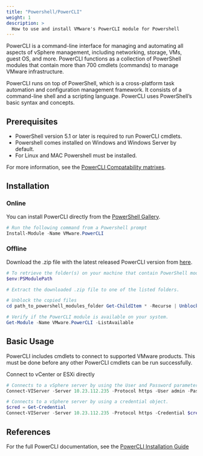 ```yaml
---
title: "Powershell/PowerCLI"
weight: 1
description: >
  How to use and install VMware's PowerCLI module for Powershell
---
```


PowerCLI is a command-line interface for managing and automating all aspects of vSphere management, including networking, storage, VMs, guest OS, and more.
PowerCLI functions as a collection of PowerShell modules that contain more than 700 cmdlets (commands) to manage VMware infrastructure.

PowerCLI runs on top of PowerShell, which is a cross-platform task automation and configuration management framework. It consists of a command-line shell and a scripting language.
PowerCLI uses PowerShell’s basic syntax and concepts.

## Prerequisites

* PowerShell version 5.1 or later is required to run PowerCLI cmdlets.
* Powershell comes installed on Windows and Windows Server by default.
* For Linux and MAC Powershell must be installed.

For more information, see the [PowerCLI Compatability matrixes](https://developer.vmware.com/docs/18505/).

## Installation

### Online
You can install PowerCLI directly from the [PowerShell Gallery](https://www.powershellgallery.com/).


```powershell
# Run the following command from a Powershell prompt
Install-Module -Name VMware.PowerCLI
```

### Offline
Download the .zip file with the latest released PowerCLI version from [here](https://developer.vmware.com/docs/18611/).

```powershell
# To retrieve the folder(s) on your machine that contain PowerShell modules, run the following command.
$env:PSModulePath

# Extract the downloaded .zip file to one of the listed folders.

# Unblock the copied files
cd path_to_powershell_modules_folder Get-ChildItem * -Recurse | Unblock-File

# Verify if the PowerCLI module is available on your system.
Get-Module -Name VMware.PowerCLI -ListAvailable
```
## Basic Usage
PowerCLI includes cmdlets to connect to supported VMware products. This must be done before any other PowerCLI cmdlets can be run successfully.

Connect to vCenter or ESXi directly
```powershell
# Connects to a vSphere server by using the User and Password parameters.
Connect-VIServer -Server 10.23.112.235 -Protocol https -User admin -Password pass

# Connects to a vSphere server by using a credential object.
$cred = Get-Credential
Connect-VIServer -Server 10.23.112.235 -Protocol https -Credential $cred
```

## References

For the full PowerCLI documentation, see the [PowerCLI Installation Guide](https://developer.vmware.com/powercli/installation-guide)
